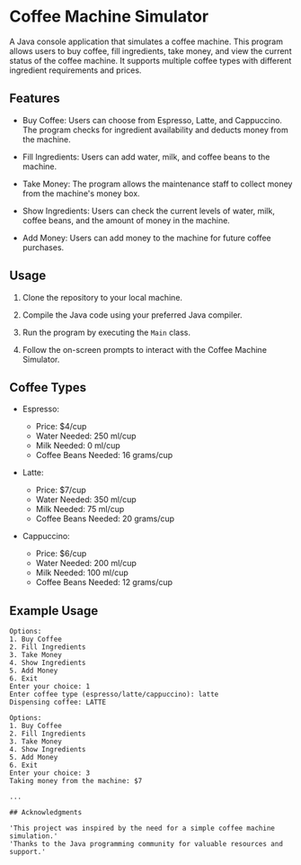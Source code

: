 # Coffee Machine Simulator

A Java console application that simulates a coffee machine. This program allows users to buy coffee, fill ingredients, take money, and view the current status of the coffee machine. It supports multiple coffee types with different ingredient requirements and prices.

## Features

- Buy Coffee: Users can choose from Espresso, Latte, and Cappuccino. The program checks for ingredient availability and deducts money from the machine.

- Fill Ingredients: Users can add water, milk, and coffee beans to the machine.

- Take Money: The program allows the maintenance staff to collect money from the machine's money box.

- Show Ingredients: Users can check the current levels of water, milk, coffee beans, and the amount of money in the machine.

- Add Money: Users can add money to the machine for future coffee purchases.

## Usage

1. Clone the repository to your local machine.

2. Compile the Java code using your preferred Java compiler.

3. Run the program by executing the `Main` class.

4. Follow the on-screen prompts to interact with the Coffee Machine Simulator.

## Coffee Types

- Espresso:
  - Price: $4/cup
  - Water Needed: 250 ml/cup
  - Milk Needed: 0 ml/cup
  - Coffee Beans Needed: 16 grams/cup

- Latte:
  - Price: $7/cup
  - Water Needed: 350 ml/cup
  - Milk Needed: 75 ml/cup
  - Coffee Beans Needed: 20 grams/cup

- Cappuccino:
  - Price: $6/cup
  - Water Needed: 200 ml/cup
  - Milk Needed: 100 ml/cup
  - Coffee Beans Needed: 12 grams/cup

## Example Usage

```shell
Options:
1. Buy Coffee
2. Fill Ingredients
3. Take Money
4. Show Ingredients
5. Add Money
6. Exit
Enter your choice: 1
Enter coffee type (espresso/latte/cappuccino): latte
Dispensing coffee: LATTE

Options:
1. Buy Coffee
2. Fill Ingredients
3. Take Money
4. Show Ingredients
5. Add Money
6. Exit
Enter your choice: 3
Taking money from the machine: $7

...

## Acknowledgments

'This project was inspired by the need for a simple coffee machine simulation.'
'Thanks to the Java programming community for valuable resources and support.'

